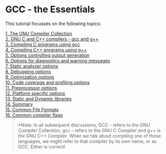 # GCC - the Essentials

This tutorial focusses on the following topics:

[1. The GNU Compiler Collection](/GCC/01.The-GNU-Compiler-Collection.md)  
[2. GNU C and C++ compilers - gcc and g++](/GCC/02.GNU-C-and-C++compilers-gcc-and-g++.md)  
[3. Compiling C programs using gcc](/GCC/03.Compiling-C-programs-using-gcc.md)  
[4. Compiling C++ programs using g++](/GCC/04.Compiling-C++programs-using-g++.md)  
[5. Options controlling output generation](/GCC/05.Options-controlling-output-generation.md)  
[6. Options for diagnostics and warning messages](/GCC/06.Options-for-diagnostics-and-warning-messages.md)  
[7. Static analyzer options](/GCC/07.Static-analyzer-options.md)  
[8. Debugging options](/GCC/08.Debugging-options.md)  
[9. Optimization options](/GCC/09.Optimization-options.md)  
[10. Code coverage and profiling options](/GCC/10.Code-coverage-and-profiling-options.md)  
[11. Preprocessor options](/GCC/11.Preprocessor-options.md)  
[12. Platform specific options](/GCC/12.Platform-specific-options.md)  
[13. Static and Dynamic libraries](/GCC/13.Static-and-Dynamic-libraries.md)  
[14. Summary](/GCC/14.Summary.md)  
[15. Common File Formats](/GCC/15.Common-File-Formats.md)  
[16. Common compiler flags](/GCC/16.Common-compiler-flags.md)  


> *Note: In all subsequent discussions, GCC - refers to the GNU Compiler Collection; gcc - refers to the GNU C Compiler and g++ is the GNU C++ Compiler. When we talk about compiling one of those languages, we might refer to that compiler by its own name, or as GCC. Either is correct!
